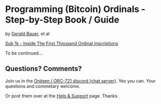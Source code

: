 # Programming (Bitcoin) Ordinals - Step-by-Step Book / Guide

by [Gerald Bauer](https://github.com/geraldb), et al



[Sub 1k - Inside The First Thousand Ordinal Inscriptions](sub1k.md)



To be continued...



## Questions? Comments?

Join us in the [Ordgen / ORC-721 discord (chat server)](https://discord.gg/dDhvHKjm2t). Yes you can.
Your questions and commetary welcome.


Or post them over at the [Help & Support](https://github.com/geraldb/help) page. Thanks.











